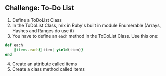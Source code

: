 ## Challenge: To-Do List

1. Define a ToDoList Class
2. In the ToDoList Class, mix in Ruby's built in module Enumerable (Arrays, Hashes and Ranges do use it)
3. You have to define an `each` method in the ToDoList Class. Use this one:

```ruby
def each
    @items.each{|item| yield(item)}
end
```

4. Create an attribute called items
5. Create a class method called items